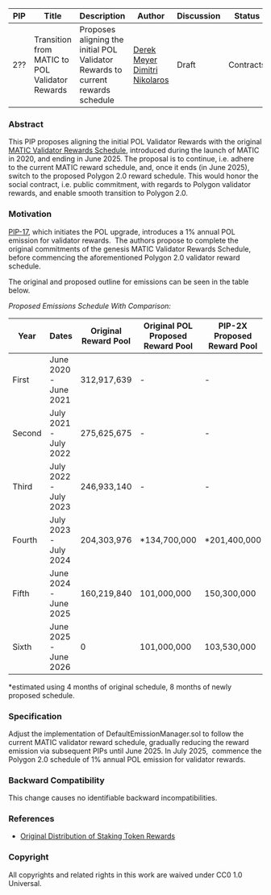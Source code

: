 | PIP               | Title                           | Description          | Author                        | Discussion | Status | Type                                     | Date                  |
|-------------------|---------------------------------|----------------------|-------------------------------|------------|--------|------------------------------------------|-----------------------|
| 2??| Transition from MATIC to POL Validator Rewards | Proposes aligning the initial POL Validator Rewards to current rewards schedule | [Derek Meyer](https://twitter.com/data_nexus) [Dimitri Nikolaros](https://twitter.com/dnikolaros)  | Draft  | Contracts |2023-10-12

### Abstract

This PIP proposes aligning the initial POL Validator Rewards with the original [MATIC Validator Rewards Schedule](https://wiki.polygon.technology/docs/pos/design/validator/rewards/#what-is-the-incentive), introduced during the launch of MATIC in 2020, and ending in June 2025. The proposal is to continue, i.e. adhere to the current MATIC reward schedule, and, once it ends (in June 2025), switch to the proposed Polygon 2.0 reward schedule. This would honor the social contract, i.e. public commitment, with regards to Polygon validator rewards, and enable smooth transition to Polygon 2.0.
  
### Motivation

[PIP-17](https://github.com/maticnetwork/Polygon-Improvement-Proposals/blob/main/PIPs/PIP-17.md), which initiates the POL upgrade, introduces a 1% annual POL emission for validator rewards.  The authors propose to complete the original commitments of the genesis MATIC Validator Rewards Schedule, before commencing the aforementioned Polygon 2.0 validator reward schedule.
  
The original and proposed outline for emissions can be seen in the table below. 

*Proposed Emissions Schedule With Comparison:*

| Year    | Dates                         | Original Reward Pool | Original POL Proposed Reward Pool | PIP-2X Proposed Reward Pool |
| ------- | ----------------------------- | -------------------- | --------------------------------- | --------------------------- |
| First   | June 2020 - June  2021        | 312,917,639          | -                                 | -                           |
| Second  | July 2021 - July 2022         | 275,625,675          | -                                 | -                           |
| Third   | July 2022 - July 2023         | 246,933,140 | - | - |
| Fourth | July 2023 - July 2024 | 204,303,976 |\*134,700,000|\*201,400,000|
| Fifth  | June  2024 - June 2025 | 160,219,840          | 101,000,000                       | 150,300,000                 |
| Sixth | June 2025 -  June 2026 | 0 | 101,000,000 | 103,530,000 |

\*estimated using 4 months of original schedule, 8 months of newly proposed schedule.
  
### Specification

Adjust the implementation of DefaultEmissionManager.sol to follow the current MATIC validator reward schedule, gradually reducing the reward emission via subsequent PIPs until June 2025. In July 2025,  commence the Polygon 2.0 schedule of 1% annual POL emission for validator rewards.

### Backward Compatibility

This change causes no identifiable backward incompatibilities.
  
### References 

-   [Original Distribution of Staking Token Rewards](https:forum.polygon.technology/t/an-update-on-distribution-of-staking-token-rewards/9654/)
    
### Copyright

All copyrights and related rights in this work are waived under CC0 1.0 Universal.


